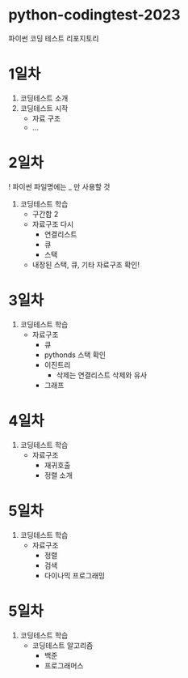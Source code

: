 # python-codingtest-2023
파이썬 코딩 테스트 리포지토리 

# 1일차 
1. 코딩테스트 소개 
2. 코딩테스트 시작 
    - 자료 구조 
    - ...

# 2일차 
! 파이썬 파일명에는 _ 만 사용할 것
1. 코딩테스트 학습
    - 구간합 2
    - 자료구조 다시 
        - 연결리스트 
        - 큐 
        - 스택 
    - 내장된 스택, 큐, 기타 자료구조  확인! 


# 3일차 
1. 코딩테스트 학습
    - 자료구조 
        - 큐 
        - pythonds 스택 확인
        - 이진트리 
            - 삭제는 연결리스트 삭제와 유사 
        - 그래프 

# 4일차 
1. 코딩테스트 학습 
    - 자료구조       
        - 재귀호출 
        - 정렬 소개

# 5일차 
1. 코딩테스트 학습 
    - 자료구조       
        - 정렬
        - 검색 
        - 다이나믹 프로그래밍 

# 5일차 
1. 코딩테스트 학습 
    - 코딩테스트 알고리즘 
        - 백준
        - 프로그래머스 
  

